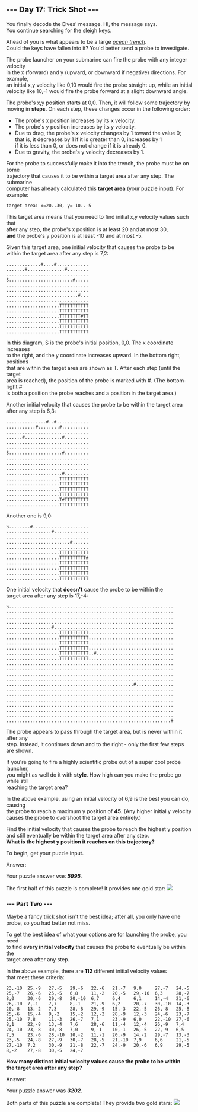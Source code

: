 ## --- Day 17: Trick Shot --- ##
You finally decode the Elves' message. HI, the message says.     
You continue searching for the sleigh keys.   

Ahead of you is what appears to be a large _[ocean trench](https://en.wikipedia.org/wiki/Oceanic_trench)_.   
Could the keys have fallen into it? You'd better send a probe to investigate.   

The probe launcher on your submarine can fire the probe with any integer velocity   
in the x (forward) and y (upward, or downward if negative) directions. For example,   
an initial x,y velocity like 0,10 would fire the probe straight up, while an initial    
velocity like 10,-1 would fire the probe forward at a slight downward angle.

The probe's x,y position starts at 0,0. Then, it will follow some trajectory by    
moving in **steps**. On each step, these changes occur in the following order:
- The probe's x position increases by its x velocity.  
- The probe's y position increases by its y velocity.   
- Due to drag, the probe's x velocity changes by 1 toward the value 0;   
that is, it decreases by 1 if it is greater than 0, increases by 1   
if it is less than 0, or does not change if it is already 0.   
- Due to gravity, the probe's y velocity decreases by 1.   

For the probe to successfully make it into the trench, the probe must be on some   
trajectory that causes it to be within a target area after any step. The submarine   
computer has already calculated this **target area** (your puzzle input). For example:
````
target area: x=20..30, y=-10..-5
````
This target area means that you need to find initial x,y velocity values such that   
after any step, the probe's x position is at least 20 and at most 30,    
**and** the probe's y position is at least -10 and at most -5.

Given this target area, one initial velocity that causes the probe to be    
within the target area after any step is 7,2:
````
.............#....#............
.......#..............#........
...............................
S........................#.....
...............................
...............................
...........................#...
...............................
....................TTTTTTTTTTT
....................TTTTTTTTTTT
....................TTTTTTTT#TT
....................TTTTTTTTTTT
....................TTTTTTTTTTT
....................TTTTTTTTTTT
````
In this diagram, S is the probe's initial position, 0,0. The x coordinate increases    
to the right, and the y coordinate increases upward. In the bottom right, positions    
that are within the target area are shown as T. After each step (until the target   
area is reached), the position of the probe is marked with #. (The bottom-right #    
is both a position the probe reaches and a position in the target area.)   

Another initial velocity that causes the probe to be within the target area    
after any step is 6,3:   
````
...............#..#............
...........#........#..........
...............................
......#..............#.........
...............................
...............................
S....................#.........
...............................
...............................
...............................
.....................#.........
....................TTTTTTTTTTT
....................TTTTTTTTTTT
....................TTTTTTTTTTT
....................TTTTTTTTTTT
....................T#TTTTTTTTT
....................TTTTTTTTTTT
````
Another one is 9,0:    
````
S........#.....................
.................#.............
...............................
........................#......
...............................
....................TTTTTTTTTTT
....................TTTTTTTTTT#
....................TTTTTTTTTTT
....................TTTTTTTTTTT
....................TTTTTTTTTTT
....................TTTTTTTTTTT
````
One initial velocity that **doesn't** cause the probe to be within the   
target area  after any step is 17,-4:
````
S..............................................................
...............................................................
...............................................................
...............................................................
.................#.............................................
....................TTTTTTTTTTT................................
....................TTTTTTTTTTT................................
....................TTTTTTTTTTT................................
....................TTTTTTTTTTT................................
....................TTTTTTTTTTT..#.............................
....................TTTTTTTTTTT................................
...............................................................
...............................................................
...............................................................
...............................................................
................................................#..............
...............................................................
...............................................................
...............................................................
...............................................................
...............................................................
...............................................................
..............................................................#
````
The probe appears to pass through the target area, but is never within it after any   
step. Instead, it continues down and to the right - only the first few steps are shown.

If you're going to fire a highly scientific probe out of a super cool probe launcher,   
you might as well do it with **style**. How high can you make the probe go while still   
reaching the target area?

In the above example, using an initial velocity of 6,9 is the best you can do, causing   
the probe to reach a maximum y position of **45**. (Any higher initial y velocity   
causes the probe to overshoot the target area entirely.)   

Find the initial velocity that causes the probe to reach the highest y position   
and still eventually be within the target area after any step.   
**What is the highest y position it reaches on this trajectory?**    

To begin, get your puzzle input.   

Answer:    

Your puzzle answer was _**5995**_.

The first half of this puzzle is complete! It provides one gold star:  ![](https://raw.githubusercontent.com/rcemper/ZPretty/master/1star.png)
### --- Part Two --- ###
Maybe a fancy trick shot isn't the best idea; after all, you only have one     
probe, so you had better not miss.

To get the best idea of what your options are for launching the probe, you need    
to find **every initial velocity** that causes the probe to eventually be within the    
target area after any step.

In the above example, there are **112** different initial velocity values   
that meet these criteria:
````
23,-10  25,-9   27,-5   29,-6   22,-6   21,-7   9,0     27,-7   24,-5
25,-7   26,-6   25,-5   6,8     11,-2   20,-5   29,-10  6,3     28,-7
8,0     30,-6   29,-8   20,-10  6,7     6,4     6,1     14,-4   21,-6
26,-10  7,-1    7,7     8,-1    21,-9   6,2     20,-7   30,-10  14,-3
20,-8   13,-2   7,3     28,-8   29,-9   15,-3   22,-5   26,-8   25,-8
25,-6   15,-4   9,-2    15,-2   12,-2   28,-9   12,-3   24,-6   23,-7
25,-10  7,8     11,-3   26,-7   7,1     23,-9   6,0     22,-10  27,-6
8,1     22,-8   13,-4   7,6     28,-6   11,-4   12,-4   26,-9   7,4
24,-10  23,-8   30,-8   7,0     9,-1    10,-1   26,-5   22,-9   6,5
7,5     23,-6   28,-10  10,-2   11,-1   20,-9   14,-2   29,-7   13,-3
23,-5   24,-8   27,-9   30,-7   28,-5   21,-10  7,9     6,6     21,-5
27,-10  7,2     30,-9   21,-8   22,-7   24,-9   20,-6   6,9     29,-5
8,-2    27,-8   30,-5   24,-7
````
**How many distinct initial velocity values cause the probe to be within   
the target area after any step?**

Answer:   

Your puzzle answer was _**3202**_.

Both parts of this puzzle are complete! They provide two gold stars:  ![](https://raw.githubusercontent.com/rcemper/ZPretty/master/2star.png)

